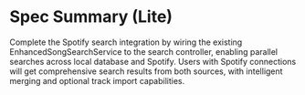 # Spec Summary (Lite)

Complete the Spotify search integration by wiring the existing EnhancedSongSearchService to the search controller, enabling parallel searches across local database and Spotify. Users with Spotify connections will get comprehensive search results from both sources, with intelligent merging and optional track import capabilities.